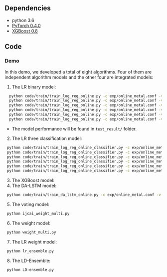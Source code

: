 
## Dependencies

* python 3.6
* [PyTorch 0.4.0](https://pytorch.org/get-started/locally/)
* [XGBoost 0.8](https://pypi.org/project/xgboost/)


## Code

### Demo

In this demo, we developed a total of eight algorithms. Four of them are independent algorithm models and the other four are integrated models:
  1. The LR binary model:
  ```bash
    python code/train/train_log_reg_online.py -c exp/online_metal.conf -v v5 -s 1 -l 7 -C 0.001 -gt LME_Al_Close 
    python code/train/train_log_reg_online.py -c exp/online_metal.conf -v v5 -s 1 -l 1 -C 0.0001 -gt LME_Co_Close 
    python code/train/train_log_reg_online.py -c exp/online_metal.conf -v v5 -s 1 -l 7 -C 0.01 -gt LME_Ni_Close 
    python code/train/train_log_reg_online.py -c exp/online_metal.conf -v v5 -s 1 -l 5 -C 0.01 -gt LME_Ti_Close 
    python code/train/train_log_reg_online.py -c exp/online_metal.conf -v v5 -s 1 -l 10 -C 0.01 -gt LME_Le_Close 
    python code/train/train_log_reg_online.py -c exp/online_metal.conf -v v5 -s 1 -l 10 -C 0.001 -gt LME_Zi_Close
   ```
 * The model performance will be found in `test_result/` folder.
 2.  The LR three classification model:
 ```bash
  python code/train/train_log_reg_online_classifier.py -c exp/online_metal.conf -v v5_ex2 -s 1 -l 5 -C 0.0001 -gt LME_Al_Close 
  python code/train/train_log_reg_online_classifier.py -c exp/online_metal.conf -v v5_ex2 -s 1 -l 1 -C 0.0001 -gt LME_Co_Close 
  python code/train/train_log_reg_online_classifier.py -c exp/online_metal.conf -v v5_ex2 -s 1 -l 10 -C 0.001 -gt LME_Ni_Close
  python code/train/train_log_reg_online_classifier.py -c exp/online_metal.conf -v v5_ex2 -s 1 -l 1 -C 0.0001 -gt LME_Ti_Close
  python code/train/train_log_reg_online_classifier.py -c exp/online_metal.conf -v v5_ex2 -s 1 -l 7 -C 0.001 -gt LME_Le_Close 
  python code/train/train_log_reg_online_classifier.py -c exp/online_metal.conf -v v5_ex2 -s 1 -l 7 -C 0.001 -gt LME_Zi_Close
 ```
 3. The XGBoost model:
 4. The DA-LSTM model:
 ```bash
  python code/train/train_da_lstm_online.py -c exp/online_metal.conf -v v5 -s 1 -l 3 -hidden 40 -gt LME
 ``` 
 5. The voting model:
 ```bash
  python ijcai_weight_multi.py
 ```
 6. The weight model:
 ```bash
  python weight_multi.py
 ```
 7. The LR weight model:
 ```bash
  python lr_ensemble.py 
 ```
 8. The LD-Ensemble:
 ```bash
  python LD-ensemble.py
 ```



